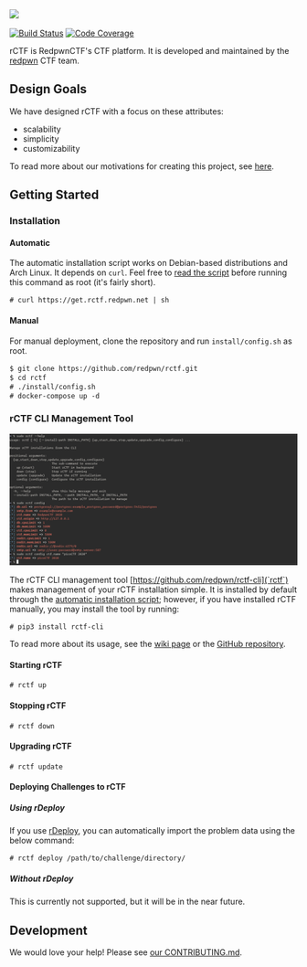 <img src="https://raw.githubusercontent.com/redpwn/rCTF/master/docs/rCTF.png" width="350px">

[![Build Status](https://travis-ci.com/redpwn/rctf.svg?branch=master)](https://travis-ci.com/redpwn/rctf)
[![Code Coverage](https://img.shields.io/codecov/c/github/redpwn/rctf.svg)](https://codecov.io/github/redpwn/rctf/)

rCTF is RedpwnCTF's CTF platform. It is developed and maintained by the [redpwn](https://redpwn.net) CTF team.

## Design Goals

We have designed rCTF with a focus on these attributes:

* scalability
* simplicity
* customizability

To read more about our motivations for creating this project, see [here](https://github.com/redpwn/rctf/wiki/Purpose-of-rCTF).

## Getting Started

### Installation

#### Automatic

The automatic installation script works on Debian-based distributions and Arch Linux. It depends on `curl`. Feel free to [read the script](https://get.rctf.redpwn.net/) before running this command as root (it's fairly short).

```
# curl https://get.rctf.redpwn.net | sh
```

#### Manual

For manual deployment, clone the repository and run `install/config.sh` as root.

```
$ git clone https://github.com/redpwn/rctf.git
$ cd rctf
# ./install/config.sh
# docker-compose up -d
```

### rCTF CLI Management Tool

![screenshot of tool](docs/rctf-cli.png)

The rCTF CLI management tool [https://github.com/redpwn/rctf-cli](`rctf`) makes management of your rCTF installation simple. It is installed by default through the [automatic installation script](install/install.sh); however, if you have installed rCTF manually, you may install the tool by running:

```
# pip3 install rctf-cli
```

To read more about its usage, see the [wiki page](https://github.com/redpwn/rctf/wiki/Managing-rCTF-through-the-CLI) or the [GitHub repository](https://github.com/redpwn/rctf-cli).

#### Starting rCTF

```
# rctf up
```

#### Stopping rCTF

```
# rctf down
```

#### Upgrading rCTF

```
# rctf update
```

#### Deploying Challenges to rCTF

##### Using rDeploy

If you use [rDeploy](https://github.com/redpwn/rdeploy), you can automatically import the problem data using the below command:

```
# rctf deploy /path/to/challenge/directory/
```

##### Without rDeploy

This is currently not supported, but it will be in the near future.

## Development

We would love your help! Please see [our CONTRIBUTING.md](https://github.com/redpwn/rctf/blob/master/CONTRIBUTING.md).
